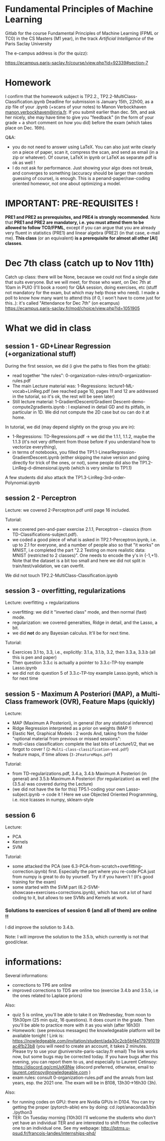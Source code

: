 # Fundamental Principles of Machine Learning

Gitlab for the course Fundamental Principles of Machine Learning (FPML or TC0) in the CS Masters (M1 year), in the track *Artificial Intelligence* of the Paris Saclay University

The e-campus address is (for the quizz):

https://ecampus.paris-saclay.fr/course/view.php?id=92339#section-7


# Homework

I confirm that the homework subject is TP2.2., TP2.2-MultiClass-Classification.ipynb
Deadline for submission is January 15th, 22h00, as a zip file of your .ipynb (+scans of your notes) to Manon Verbockhaven <manon.verbockhaven@inria.fr>.
If you submit earlier than dec. 5th, and ask her nicely, she may have time to give you "feedback" (in the form of your grade + a short comment on how you did) before the exam (which takes place on Dec. 16th).

Q&A:
- you do not need to answer using LaTeX. You can also just write clearly on a piece of paper, scan it, compress the scan, and send as email (in a zip or whatever). Of course, LaTeX in ipynb or LaTeX as separate pdf is ok as well !
- I do not ask for performance. Just showing your algo does not break, and converges to something (accuracy should be larger than random guessing of course), is enough. This is a penand-paper/raw-coding oriented homewor, not one about optimizing a model.




# IMPORTANT: PRE-REQUISITES !

**PRE1 and PRE2 as prerequisites, and PRE4 is strongly recommended**. Note that **PRE1 and PRE2 are mandatory, i.e. you must attend them to be allowed to follow TC0/FPML**, except if you can argue that you are already very fluent in statistics (PRE1) and linear algebra (PRE2) (in that case, e-mail me).
**This class** (or an equivalent) **is a prerequisite for almost all other [AI] classes**.

# Dec 7th class (catch up to Nov 11th)

Catch up class: there will be None, because we could not find a single date that suits everyone.
But we will meet, for those who want, on Dec 7th at 10am in PUIO (I'll book a room) for Q&A session, doing exercises, etc (stuff not mandatory for the exam, but which may help those who need).
I made a poll to know how many want to attend this (if 0, I won't have to come just for this..): it's called "Attendance for Dec 7th" (on ecampus) https://ecampus.paris-saclay.fr/mod/choice/view.php?id=1051905


# What we did in class

## session 1 - GD+Linear Regression (+organizational stuff)

During the first session, we did (i give the paths to files from the gitlab):

- read together "the rules": 0-organization-rules-intro/0-organization-rules.pdf
- The main Lecture material was: 1-Regressions: lecture1-ML-vocab+LinReg.pdf (we reached page 10, pages 11 and 12 are addressed in the tutorial, so it's ok, the rest will be seen later)
- Still lecture material: 1-GradientDescent/Gradient Descent-demo-compute2gradients.ipynb  : I explained in detail GD and its pitfalls, in particular in 1D. We did not compute the 2D case but ou can do it at home.

In tutorial, we did (may depend slightly on the group you are in):

- 1-Regressions: TD-Regressions.pdf -> we did the 1.1.1, 1.1.2, maybe the 1.1.3 (it's not very different from those before if you understand how to vectorize everything),
- in terms of notebooks, you filled the TP1.1-LinearRegression-GradientDescent.ipynb (either skipping the naive version and going directly for trick of the ones, or not), some people did also the TP1.2-LinReg-d-dimensional.ipynb (which is very similar to TP1.1)

A few students did also attack the TP1.3-LinReg-3rd-order-Polynomial.ipynb

## session 2 - Perceptron

Lecture: we covered 2-Perceptron.pdf until page 16 included.

Tutorial:
- we covered pen-and-paer exercise 2.1.1, Perceptron – classics (from TD-Classifications-subject.pdf).
- we coded a good piece of what is asked in TP2.1-Perceptron.ipynb, i.e. up to 2.1 for everyone, and a number of people also so that "it works" on MNIST, i.e completed the part "2.2 Testing on more realistic data: MNIST (restricted to 2 classes)". One needs to encode the y's in {-1,+1}. Note that the dataset is a bit too small and here we did not split in train/test/validation, we can overfit.

We did not touch TP2.2-MultiClass-Classification.ipynb


## session 3 - overfitting, regularizations

Lecture: overfitting + regularizations
- overfitting: we did it "inverted class" mode, and then normal (fast) mode.
- regularization: we covered generalties, Ridge in detail, and the Lasso, a bit.
- we did **not** do any Bayesian calculus. It'll be for next time.

Tutorial:
- Exercices 3.1 to, 3.3, i.e., explicitly: 3.1.a, 3.1.b, 3.2, then 3.3.a, 3.3.b (all this is pen and paper)
- Then question 3.3.c is actually a pointer to 3.3.c-TP-toy example Lasso.ipynb
- we did not do question 5 of 3.3.c-TP-toy example Lasso.ipynb, which is for next time




## session 5 - Maximum A Posteriori (MAP), a Multi-Class framework (OVR), Feature Maps (quickly)


Lecture:
- MAP (Maximum A Posteriori), in general (for any statistical inference)
- Ridge Regression interpreted as a prior on weights (MAP !)
- Elastic Net, Graphical Models : 2 words
And, taking from the folder "optional material from previous or missed sessions":
- multi-class classification: complete the last bits of Lecture1/2, that we forgot to cover ! (`2-Multi-class-classification-end.pdf`)
- feature maps, if time allows (`3-2FeatureMaps.pdf`)

Tutorial:
- from TD-regularizations.pdf, 3.4.a, 3.4.b Maximum A Posteriori (in general) and 3.5.b Maximum A Posteriori (for regularization) as well (the (3.5.a) was covered during the Lecture)
- (we did not have the tie for this) TP5.1-coding your own Lasso-subject.ipynb -> code it ! Here we use Objected Oriented Programming, i.e. nice lcasses in numpy, sklearn-style

## session 6

Lecture:
- PCA
- Kernels
- SVM


Tutorial:
- some attacked the PCA (see 6.3-PCA-from-scratch+overfitting-correction.ipynb) first. Especially the part where you re-code PCA just from numpy is great to do by yourself. Try it if you haven't ! (it's good training for the exam)
- some started with the SVM part (6.2-SVM-showcase+exercises+corrections.ipynb), which has not a lot of hard coding to it, but allows to see SVMs and Kernels at work.

### Solutions to exercices of session 6 (and all of them) are online !!

I did improve the solution to 3.4.b.

Note: I will improve the solution to the 3.5.b, which currently is not that good/clear.


# informations:

Several informations:
- corrections to TP6 are online
- improved corrections to TD5 are online too (exercise 3.4.b and 3.5.b, i.e the ones related to Laplace priors)

Also:
- quiz 5 is online, you'll be able to take it on Wednesday, from noon to 15h30pm (25 min quiz, 16 questions). It does count in the grade. Then you'll be able to practice more with it as you wish (after 16h30)
- Homework: (see previous messages) the knowledgeable platform will be available tonight ! Link is: https://nowledgeable.com/invitation/student/ada30c2cb5bf4e179791019ac4fb23b8 (you will need to create an account, it takes 2 minutes. Please try to use your @universite-paris-saclay.fr email)  The link works now, but some bugs may be corrected today. If you have bugs after this evening, you can report them to us, and especially to Laurent Cetinsoy:  https://discord.gg/cmUxK8Nw (discord preferred, otherwise, email to laurent.cetinsoy@nowledgeable.com )
- exam rules: consult 0-organization-rules.pdf and the annals from last years, esp. the 2021 one. The exam will be in B108, 13h30->16h30 (3h).

Also:
- for running codes on GPU: there are Nvidia GPUs in D104. You can try getting the proper (pytorch-able) env by doing:
cd /opt/anaconda3/bin
./python3
- TER: On Tuesday morning (10h30) I'll welcome the students who don't yet have an individual TER and are interested to shift from the collective one to an individual one. See my webpage: http://lptms.u-psud.fr/francois-landes/internships-phd/
